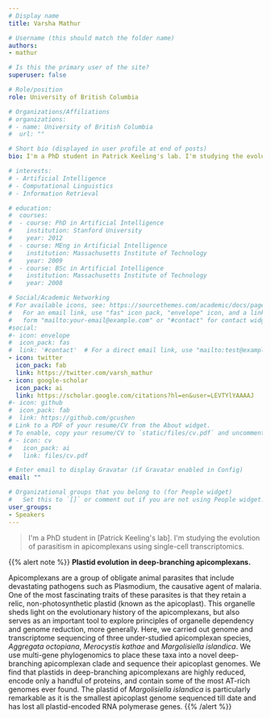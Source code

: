 ```yaml
---
# Display name
title: Varsha Mathur

# Username (this should match the folder name)
authors:
- mathur

# Is this the primary user of the site?
superuser: false

# Role/position
role: University of British Columbia

# Organizations/Affiliations
# organizations:
# - name: University of British Columbia
#  url: ""

# Short bio (displayed in user profile at end of posts)
bio: I'm a PhD student in Patrick Keeling's lab. I'm studying the evolution of parasitism in apicomplexans using single-cell transcriptomics.

# interests:
# - Artificial Intelligence
# - Computational Linguistics
# - Information Retrieval

# education:
#  courses:
#  - course: PhD in Artificial Intelligence
#    institution: Stanford University
#    year: 2012
#  - course: MEng in Artificial Intelligence
#    institution: Massachusetts Institute of Technology
#    year: 2009
#  - course: BSc in Artificial Intelligence
#    institution: Massachusetts Institute of Technology
#    year: 2008

# Social/Academic Networking
# For available icons, see: https://sourcethemes.com/academic/docs/page-builder/#icons
#   For an email link, use "fas" icon pack, "envelope" icon, and a link in the
#   form "mailto:your-email@example.com" or "#contact" for contact widget.
#social:
#- icon: envelope
#  icon_pack: fas
#  link: '#contact'  # For a direct email link, use "mailto:test@example.org".
- icon: twitter
  icon_pack: fab
  link: https://twitter.com/varsh_mathur
- icon: google-scholar
  icon_pack: ai
  link: https://scholar.google.com/citations?hl=en&user=LEVTYlYAAAAJ
#- icon: github
#  icon_pack: fab
#  link: https://github.com/gcushen
# Link to a PDF of your resume/CV from the About widget.
# To enable, copy your resume/CV to `static/files/cv.pdf` and uncomment the lines below.
# - icon: cv
#   icon_pack: ai
#   link: files/cv.pdf

# Enter email to display Gravatar (if Gravatar enabled in Config)
email: ""

# Organizational groups that you belong to (for People widget)
#   Set this to `[]` or comment out if you are not using People widget.
user_groups:
- Speakers
---
```


> I'm a PhD student in [Patrick Keeling's lab]. I'm studying the evolution of parasitism in apicomplexans using single-cell transcriptomics.

{{% alert note %}}
**Plastid evolution in deep-branching apicomplexans.**

Apicomplexans are a group of obligate animal parasites that include devastating pathogens such as Plasmodium, the causative agent of malaria. One of the most fascinating traits of these parasites is that they retain a relic, non-photosynthetic plastid (known as the apicoplast). This organelle sheds light on the evolutionary history of the apicomplexans, but also serves as an important tool to explore principles of organelle dependency and genome reduction, more generally. Here, we carried out genome and transcriptome sequencing of three under-studied apicomplexan species, *Aggregata octopiana*, *Merocystis kathae* and *Margolisiella islandica*. We use multi-gene phylogenomics to place these taxa into a novel deep-branching apicomplexan clade and sequence their apicoplast genomes. We find that plastids in deep-branching apicomplexans are highly reduced, encode only a handful of proteins, and contain some of the most AT-rich genomes ever found. The plastid of *Margolisiella islandica* is particularly remarkable as it is the smallest apicoplast genome sequenced till date and has lost all plastid-encoded RNA polymerase genes.
{{% /alert %}}
